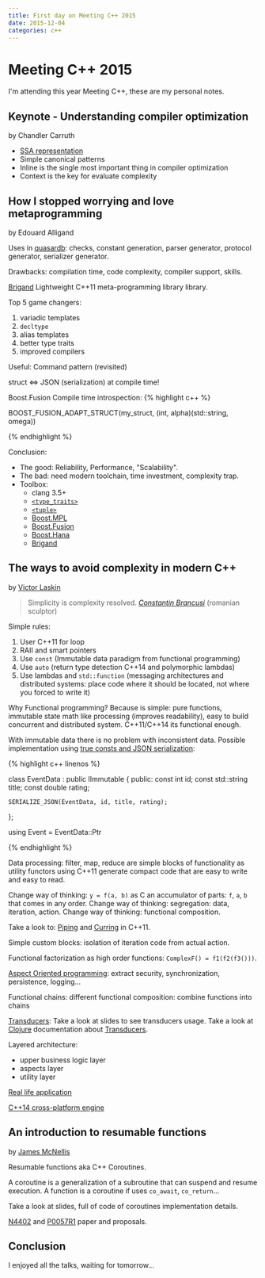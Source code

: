 ```yaml
---
title: First day on Meeting C++ 2015
date: 2015-12-04
categories: c++
---
```


# Meeting C++ 2015

I'm attending this year Meeting C++, these are my personal notes.

## Keynote - Understanding compiler optimization

 by Chandler Carruth

 * [SSA representation][20]
 * Simple canonical patterns
 * Inline is the single most important thing in compiler optimization
 * Context is the key for evaluate complexity

## How I stopped worrying and love metaprogramming

 by Edouard Alligand

Uses in [quasardb][7]: checks, constant generation, parser generator, protocol
generator, serializer generator.

Drawbacks: compilation time, code complexity, compiler support, skills.

[Brigand][1] Lightweight C++11 meta-programming library library.

Top 5 game changers:
 1. variadic templates
 1. `decltype`
 1. alias templates
 1. better type traits
 1. improved compilers

Useful: Command pattern (revisited)

struct <=> JSON (serialization) at compile time!

Boost.Fusion Compile time introspection:
{% highlight c++ %}

BOOST_FUSION_ADAPT_STRUCT(my_struct, (int, alpha)(std::string, omega))

{% endhighlight %}

Conclusion:

 - The good: Reliability, Performance, "Scalability".
 - The bad: need modern toolchain, time investment, complexity trap.
 - Toolbox:
   + clang 3.5+
   + [`<type_traits>`][2]
   + [`<tuple>`][3]
   + [Boost.MPL][4]
   + [Boost.Fusion][5]
   + [Boost.Hana][6]
   + [Brigand][1]

## The ways to avoid complexity in modern C++

 by [Victor Laskin][16]

> Simplicity is complexity resolved.
> [*Constantin Brancusi*][8] (romanian sculptor)

Simple rules:

 1. User C++11 for loop
 1. RAII and smart pointers
 1. Use `const` (Immutable data paradigm from functional programming)
 1. Use `auto` (return type detection C++14 and polymorphic lambdas)
 1. Use lambdas and `std::function` (messaging architectures and distributed
    systems: place code where it should be located, not where you forced to
    write it)

Why Functional programming? Because is simple: pure functions, immutable state
math like processing (improves readability), easy to build concurrent and
distributed system. C++11/C++14 its functional enough.

With immutable data there is no problem with inconsistent data. Possible
implementation using [true consts and JSON serialization][9]:

{% highlight c++ linenos %}

class EventData : public IImmutable
{
  public:
    const int id;
    const std::string title;
    const double rating;

    SERIALIZE_JSON(EventData, id, title, rating);
};

using Event = EventData::Ptr

{% endhighlight %}

Data processing: filter, map, reduce are simple blocks of functionality as
utility functors using C++11 generate compact code that are easy to write
and easy to read.

Change way of thinking: `y = f(a, b)` as C an accumulator of parts: `f`,
`a`, `b` that comes in any order.
Change way of thinking: segregation: data, iteration, action.
Change way of thinking: functional composition.

Take a look to: [Piping][10] and [Curring][11] in C++11.

Simple custom blocks: isolation of iteration code from actual action.

Functional factorization as high order functions: `ComplexF() = f1(f2(f3()))`.

[Aspect Oriented programming][12]: extract security, synchronization,
persistence, logging...

Functional chains: different functional composition: combine functions into
chains

[Transducers][13]: Take a look at slides to see transducers usage.
Take a look at [Clojure][21] documentation about [Transducers][22].

Layered architecture:

 - upper business logic layer
 - aspects layer
 - utility layer

[Real life application][14]

[C++14 cross-platform engine][15]

## An introduction to resumable functions

 by [James McNellis][17]

Resumable functions aka C++ Coroutines.

A coroutine is a generalization of a subroutine that can suspend and resume
execution. A function is a coroutine if uses `co_await`, `co_return`...

Take a look at slides, full of code of coroutines implementation details.

[N4402][18] and [P0057R1][19] paper and proposals.

## Conclusion

I enjoyed all the talks, waiting for tomorrow...

[1]: https://github.com/edouarda/brigand
[2]: http://en.cppreference.com/w/cpp/header/type_traits
[3]: http://en.cppreference.com/w/cpp/utility/tuple
[4]: http://www.boost.org/doc/libs/1_59_0/libs/mpl/doc/index.html
[5]: http://www.boost.org/doc/libs/1_59_0/libs/fusion/doc/html/index.html
[6]: http://boostorg.github.io/hana/
[7]: https://www.quasardb.net/
[8]: http://neuegrotesque.tumblr.com/image/72816273718
[9]: http://vitiy.info/immutable-data-and-serialization-in-cpp11
[10]: http://vitiy.info/functional-pipeline-in-c11/
[11]: http://vitiy.info/templates-as-first-class-citizens-in-cpp11/
[12]: http://vitiy.info/c11-functional-decomposition-easy-way-to-do-aop/
[13]: https://www.youtube.com/watch?v=vohGJjGxtJQ
[14]: http://iqoption.com/land/iqoption4-features/en
[15]: http://vitiy.info/small-presentation-of-my-cross-platform-engine-for-mobile-and-desktop-applications/
[16]: http://vitiy.info
[17]: http://www.jamesmcnellis.com
[18]: https://isocpp.org/files/papers/N4402.pdf
[19]: http://open-std.org/JTC1/SC22/WG21/docs/papers/2015/p0057r1.pdf
[20]: https://en.wikipedia.org/wiki/Static_single_assignment_form
[21]: https://en.wikipedia.org/wiki/Clojure
[22]: http://clojure.org/transducers
